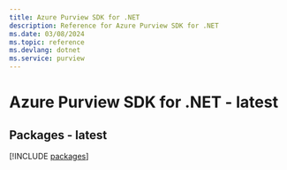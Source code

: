 ```yaml
---
title: Azure Purview SDK for .NET
description: Reference for Azure Purview SDK for .NET
ms.date: 03/08/2024
ms.topic: reference
ms.devlang: dotnet
ms.service: purview
---
```

# Azure Purview SDK for .NET - latest
## Packages - latest
[!INCLUDE [packages](purview-index.md)]